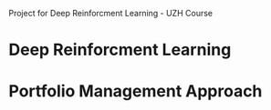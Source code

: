 Project for Deep Reinforcment Learning - UZH Course 

# Deep Reinforcment Learning
# Portfolio Management Approach

